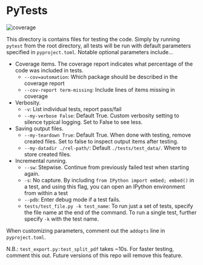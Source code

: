 # PyTests

![coverage](https://img.shields.io/badge/coverage-98-blueviolet)

This directory is contains files for testing the code. Simply by running `pytest` from
the root directory, all tests will be run with default parameters specified in
`pyproject.toml`. Notable optional parameters include...

- Coverage items. The coverage report indicates what percentage of the code was included
  in tests.
    - `--cov=automation`: Which package should be described in the coverage report
    - `--cov-report term-missing`: Include lines of items missing in coverage
- Verbosity.
    - `-v`: List individual tests, report pass/fail
    - `--my-verbose False`: Default True. Custom verbosity setting to silence typical
    logging. Set to False to see less.
- Saving output files.
    - `--my-teardown True`: Default True. When done with testing, remove created files.
    Set to false to inspect output items after testing.
    - `--my-datadir ./rel-path/`: Default `./tests/test_data/`. Where to store created
      files.
- Incremental running.
    - `--sw`: Stepwise. Continue from previously failed test when starting again.
    - `-s`: No capture. By including `from IPython import embed; embed()` in a test, and
      using this flag, you can open an IPython environment from within a test
    - `--pdb`: Enter debug mode if a test fails.
    - `tests/test_file.py -k test_name`: To run just a set of tests, specify the file
      name at the end of the command. To run a single test, further specify `-k` with
      the test name.

When customizing parameters, comment out the `addopts` line in `pyproject.toml`.

N.B.: `test_export.py:test_split_pdf` takes ~10s. For faster testing, comment this out.
Future versions of this repo will remove this feature.
